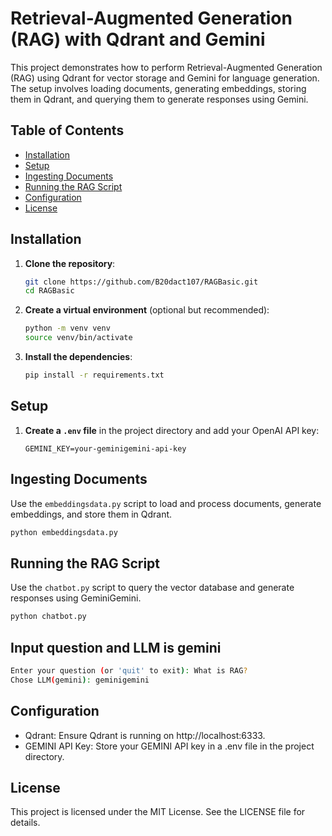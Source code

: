 # Retrieval-Augmented Generation (RAG) with Qdrant and Gemini

This project demonstrates how to perform Retrieval-Augmented Generation (RAG) using Qdrant for vector storage and Gemini for language generation. The setup involves loading documents, generating embeddings, storing them in Qdrant, and querying them to generate responses using Gemini.

## Table of Contents

- [Installation](#installation)
- [Setup](#setup)
- [Ingesting Documents](#ingesting-documents)
- [Running the RAG Script](#running-the-rag-script)
- [Configuration](#configuration)
- [License](#license)

## Installation

1. **Clone the repository**:

    ```bash
    git clone https://github.com/B20dact107/RAGBasic.git
    cd RAGBasic
    ```

2. **Create a virtual environment** (optional but recommended):

    ```bash
    python -m venv venv
    source venv/bin/activate
    ```

3. **Install the dependencies**:

    ```bash
    pip install -r requirements.txt
    ```

## Setup


1. **Create a `.env` file** in the project directory and add your OpenAI API key:

    ```env
    GEMINI_KEY=your-geminigemini-api-key
    ```

## Ingesting Documents

Use the `embeddingsdata.py` script to load and process documents, generate embeddings, and store them in Qdrant.

```bash
python embeddingsdata.py
```

## Running the RAG Script
Use the `chatbot.py` script to query the vector database and generate responses using GeminiGemini.
```bash
python chatbot.py
```
## Input question and LLM is gemini
```bash
Enter your question (or 'quit' to exit): What is RAG?
Chose LLM(gemini): geminigemini
```

## Configuration
- Qdrant: Ensure Qdrant is running on http://localhost:6333.
- GEMINI API Key: Store your GEMINI API key in a .env file in the project directory.

## License
This project is licensed under the MIT License. See the LICENSE file for details.
